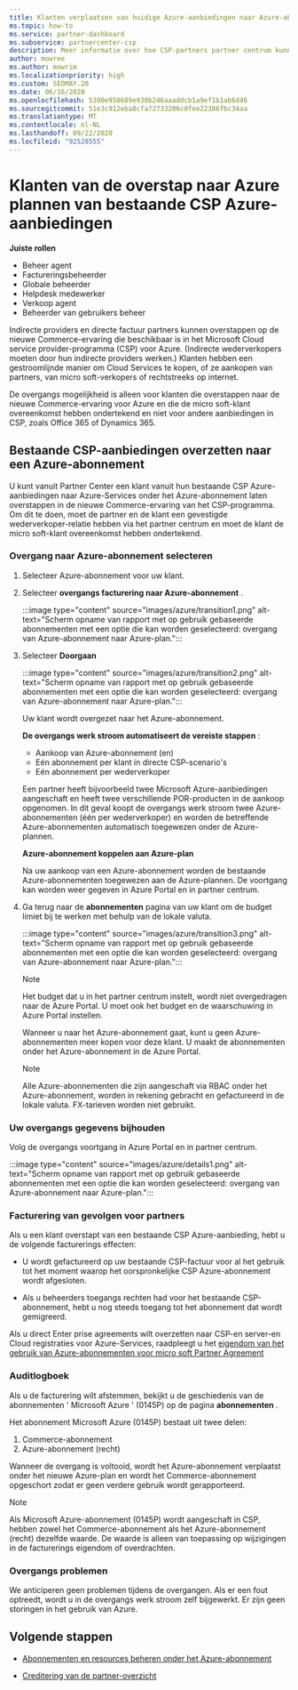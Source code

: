```yaml
---
title: Klanten verplaatsen van huidige Azure-aanbiedingen naar Azure-abonnement
ms.topic: how-to
ms.service: partner-dashboard
ms.subservice: partnercenter-csp
description: Meer informatie over hoe CSP-partners partner centrum kunnen gebruiken om klanten te verplaatsen van bestaande CSP Azure-aanbiedingen naar Azure-Services onder het Azure-abonnement.
author: mowree
ms.author: mowrim
ms.localizationpriority: high
ms.custom: SEOMAY.20
ms.date: 06/16/2020
ms.openlocfilehash: 5390e950689e930b246aaaddcb1a9ef1b1ab6d46
ms.sourcegitcommit: 51e3c912eba8cfa72733206c0fee22386fbc34aa
ms.translationtype: MT
ms.contentlocale: nl-NL
ms.lasthandoff: 09/22/2020
ms.locfileid: "92528555"
---
```

# <a name="transition-customers-to-azure-plan-from-existing-csp-azure-offers"></a>Klanten van de overstap naar Azure plannen van bestaande CSP Azure-aanbiedingen

**Juiste rollen**

- Beheer agent
- Factureringsbeheerder
- Globale beheerder
- Helpdesk medewerker
- Verkoop agent
- Beheerder van gebruikers beheer

Indirecte providers en directe factuur partners kunnen overstappen op de nieuwe Commerce-ervaring die beschikbaar is in het Microsoft Cloud service provider-programma (CSP) voor Azure. (Indirecte wederverkopers moeten door hun indirecte providers werken.) Klanten hebben een gestroomlijnde manier om Cloud Services te kopen, of ze aankopen van partners, van micro soft-verkopers of rechtstreeks op internet.

De overgangs mogelijkheid is alleen voor klanten die overstappen naar de nieuwe Commerce-ervaring voor Azure en die de micro soft-klant overeenkomst hebben ondertekend en niet voor andere aanbiedingen in CSP, zoals Office 365 of Dynamics 365.

## <a name="transition-existing-csp-offers-to-an-azure-plan"></a>Bestaande CSP-aanbiedingen overzetten naar een Azure-abonnement

U kunt vanuit Partner Center een klant vanuit hun bestaande CSP Azure-aanbiedingen naar Azure-Services onder het Azure-abonnement laten overstappen in de nieuwe Commerce-ervaring van het CSP-programma. Om dit te doen, moet de partner en de klant een gevestigde wederverkoper-relatie hebben via het partner centrum en moet de klant de micro soft-klant overeenkomst hebben ondertekend.

### <a name="select-transition-to-azure-plan"></a>Overgang naar Azure-abonnement selecteren

1. Selecteer Azure-abonnement voor uw klant.

2. Selecteer **overgangs facturering naar Azure-abonnement** .

   :::image type="content" source="images/azure/transition1.png" alt-text="Scherm opname van rapport met op gebruik gebaseerde abonnementen met een optie die kan worden geselecteerd: overgang van Azure-abonnement naar Azure-plan.":::

3. Selecteer **Doorgaan**

   :::image type="content" source="images/azure/transition2.png" alt-text="Scherm opname van rapport met op gebruik gebaseerde abonnementen met een optie die kan worden geselecteerd: overgang van Azure-abonnement naar Azure-plan.":::

   Uw klant wordt overgezet naar het Azure-abonnement.

   **De overgangs werk stroom automatiseert de vereiste stappen** :

   - Aankoop van Azure-abonnement (en)
   - Eén abonnement per klant in directe CSP-scenario's  
   - Eén abonnement per wederverkoper  

   Een partner heeft bijvoorbeeld twee Microsoft Azure-aanbiedingen aangeschaft en heeft twee verschillende POR-producten in de aankoop opgenomen. In dit geval koopt de overgangs werk stroom twee Azure-abonnementen (één per wederverkoper) en worden de betreffende Azure-abonnementen automatisch toegewezen onder de Azure-plannen.  

   **Azure-abonnement koppelen aan Azure-plan**

   Na uw aankoop van een Azure-abonnement worden de bestaande Azure-abonnementen toegewezen aan de Azure-plannen. De voortgang kan worden weer gegeven in Azure Portal en in partner centrum.

4. Ga terug naar de **abonnementen** pagina van uw klant om de budget limiet bij te werken met behulp van de lokale valuta.

   :::image type="content" source="images/azure/transition3.png" alt-text="Scherm opname van rapport met op gebruik gebaseerde abonnementen met een optie die kan worden geselecteerd: overgang van Azure-abonnement naar Azure-plan.":::

   >[!NOTE]
   >Het budget dat u in het partner centrum instelt, wordt niet overgedragen naar de Azure Portal. U moet ook het budget en de waarschuwing in Azure Portal instellen.

   Wanneer u naar het Azure-abonnement gaat, kunt u geen Azure-abonnementen meer kopen voor deze klant. U maakt de abonnementen onder het Azure-abonnement in de Azure Portal.

   >[!NOTE]
   > Alle Azure-abonnementen die zijn aangeschaft via RBAC onder het Azure-abonnement, worden in rekening gebracht en gefactureerd in de lokale valuta. FX-tarieven worden niet gebruikt.

### <a name="track-your-transition-details"></a>Uw overgangs gegevens bijhouden

Volg de overgangs voortgang in Azure Portal en in partner centrum.

:::image type="content" source="images/azure/details1.png" alt-text="Scherm opname van rapport met op gebruik gebaseerde abonnementen met een optie die kan worden geselecteerd: overgang van Azure-abonnement naar Azure-plan.":::

### <a name="billing-impact-to-partners"></a>Facturering van gevolgen voor partners

Als u een klant overstapt van een bestaande CSP Azure-aanbieding, hebt u de volgende facturerings effecten:

- U wordt gefactureerd op uw bestaande CSP-factuur voor al het gebruik tot het moment waarop het oorspronkelijke CSP Azure-abonnement wordt afgesloten.

- Als u beheerders toegangs rechten had voor het bestaande CSP-abonnement, hebt u nog steeds toegang tot het abonnement dat wordt gemigreerd.

Als u direct Enter prise agreements wilt overzetten naar CSP-en server-en Cloud registraties voor Azure-Services, raadpleegt u het [eigendom van het gebruik van Azure-abonnementen voor micro soft Partner Agreement](/azure/billing/mpa-request-ownership)

### <a name="audit-log"></a>Auditlogboek

Als u de facturering wilt afstemmen, bekijkt u de geschiedenis van de abonnementen ' Microsoft Azure ' (0145P) op de pagina **abonnementen** .

Het abonnement Microsoft Azure (0145P) bestaat uit twee delen:

1. Commerce-abonnement
2. Azure-abonnement (recht)

Wanneer de overgang is voltooid, wordt het Azure-abonnement verplaatst onder het nieuwe Azure-plan en wordt het Commerce-abonnement opgeschort zodat er geen verdere gebruik wordt gerapporteerd.  

>[!NOTE]
>Als Microsoft Azure-abonnement (0145P) wordt aangeschaft in CSP, hebben zowel het Commerce-abonnement als het Azure-abonnement (recht) dezelfde waarde. De waarde is alleen van toepassing op wijzigingen in de facturerings eigendom of overdrachten.

### <a name="transition-issues"></a>Overgangs problemen

We anticiperen geen problemen tijdens de overgangen. Als er een fout optreedt, wordt u in de overgangs werk stroom zelf bijgewerkt. Er zijn geen storingen in het gebruik van Azure.  

## <a name="next-steps"></a>Volgende stappen

- [Abonnementen en resources beheren onder het Azure-abonnement](azure-plan-manage.md)

- [Creditering van de partner-overzicht](partner-earned-credit.md)